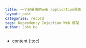```yaml
---
title: 一个轻量级的web application框架
layout: post
categories: record
tags: Dependency Injection Web 框架
author: John He
---
```


* content
{:toc}

